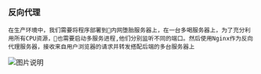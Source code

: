### 反向代理
```
在生产环境中，我们需要将程序部署到内网堕胎服务器上，在一台多喝服务器上，为了充分利用所有CPU资源，也需要启动多服务进程,他们分别监听不同的端口。然后使用Nginx作为反向代理服务器，接收来自用户浏览器的请求并转发搭配后端的多台服务器上
```
![图片说明](http://morning.work/images/2017-12/reverse-server.png)